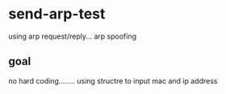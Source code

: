 # send-arp-test
using arp request/reply...
arp spoofing

## goal
no hard coding........ using structre to input mac and ip address
